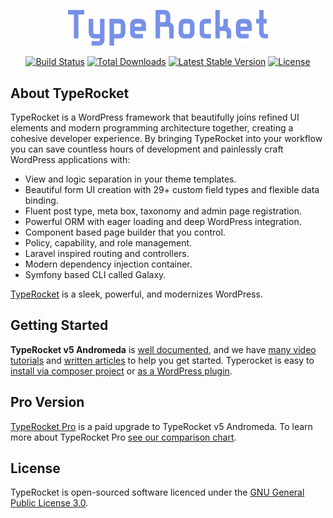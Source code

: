 <p align="center"><a href="https://typerocket.com" target="_blank"><img src="https://raw.githubusercontent.com/TypeRocket/art/main/wordmark/typerocket.svg" width="320"></a></p>

<p align="center">
<a href="https://travis-ci.org/TypeRocket/core"><img src="https://travis-ci.org/TypeRocket/core.svg?branch=main" alt="Build Status"></a>
<a href="https://packagist.org/packages/typerocket/core"><img src="https://img.shields.io/packagist/dt/typerocket/core" alt="Total Downloads"></a>
<a href="https://packagist.org/packages/typerocket/core"><img src="https://img.shields.io/packagist/v/typerocket/core" alt="Latest Stable Version"></a>
<a href="https://packagist.org/packages/typerocket/core"><img src="https://img.shields.io/packagist/l/typerocket/core" alt="License"></a>
</p>

## About TypeRocket

TypeRocket is a WordPress framework that beautifully joins refined UI elements and modern programming architecture together, creating a cohesive developer experience. By bringing TypeRocket into your workflow you can save countless hours of development and painlessly craft WordPress applications with: 

- View and logic separation in your theme templates.
- Beautiful form UI creation with 29+ custom field types and flexible data binding.
- Fluent post type, meta box, taxonomy and admin page registration.
- Powerful ORM with eager loading and deep WordPress integration.
- Component based page builder that you control.
- Policy, capability, and role management.
- Laravel inspired routing and controllers.
- Modern dependency injection container.
- Symfony based CLI called Galaxy.

[TypeRocket](https://typerocket.com/) is a sleek, powerful, and modernizes WordPress.

## Getting Started

**TypeRocket v5 Andromeda** is [well documented](https://typerocket.com/docs/v5/), and we have [many video tutorials](https://www.youtube.com/watch?v=wRH8R9MOO7I&list=PLh6jokL0yBPR1J7Gb4RksF3ao7r4agY9x) and [written articles](https://typerocket.com/getting-started/) to help you get started. Typerocket is easy to [install via composer project](https://typerocket.com/docs/v5/composer-install/) or [as a WordPress plugin](https://typerocket.com/docs/v5/plugin-install/).

## Pro Version

[TypeRocket Pro](https://typerocket.com/pricing/) is a paid upgrade to TypeRocket v5 Andromeda. To learn more about TypeRocket Pro [see our comparison chart](https://typerocket.com/compare-versions/).

## License

TypeRocket is open-sourced software licenced under the [GNU General Public License 3.0](https://www.gnu.org/licenses/gpl-3.0.en.html).

